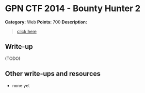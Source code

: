 # GPN CTF 2014 - Bounty Hunter 2

**Category:** Web
**Points:** 700
**Description:**

> [click here](http://ctf.gpn.entropia.de:50217/)

## Write-up

(TODO)

## Other write-ups and resources

* none yet
